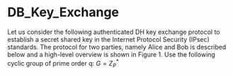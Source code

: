 # DB_Key_Exchange

Let us consider the following authenticated DH key exchange protocol to establish a secret shared
key in the Internet Protocol Security (IPsec) standards. The protocol for two parties, namely Alice
and Bob is described below and a high-level overview is shown in Figure 1. Use the following cyclic
group of prime order q: $G=Z_{P}^{*}$ 
